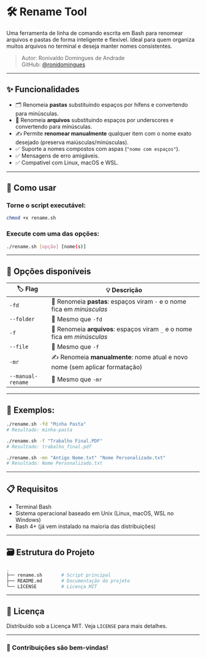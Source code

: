 # 🛠️ Rename Tool

Uma ferramenta de linha de comando escrita em Bash para renomear arquivos e pastas de forma inteligente e flexível. Ideal para quem organiza muitos arquivos no terminal e deseja manter nomes consistentes.

> Autor: Ronivaldo Domingues de Andrade  
> GitHub: [@ronidomingues](https://github.com/ronidomingues)

---

## ✨ Funcionalidades

- 🗂️ Renomeia **pastas** substituindo espaços por hífens e convertendo para minúsculas.
- 📄 Renomeia **arquivos** substituindo espaços por underscores e convertendo para minúsculas.
- ✍️ Permite **renomear manualmente** qualquer item com o nome exato desejado (preserva maiúsculas/minúsculas).
- ✅ Suporte a nomes compostos com aspas (`"nome com espaços"`).
- ✅ Mensagens de erro amigáveis.
- ✅ Compatível com Linux, macOS e WSL.

---

## 🚀 Como usar

### Torne o script executável:

```bash
chmod +x rename.sh
```

### Execute com uma das opções:

```bash
./rename.sh [opção] [nome(s)]
```

---

## 🧾 Opções disponíveis

| 🏷️ Flag         | 💡 Descrição                                                                 |
|----------------|------------------------------------------------------------------------------|
| `-fd`          | 📁 Renomeia **pastas**: espaços viram `-` e o nome fica em *minúsculas*       |
| `--folder`     | 🔁 Mesmo que `-fd`                                                            |
| `-f`           | 📄 Renomeia **arquivos**: espaços viram `_` e o nome fica em *minúsculas*     |
| `--file`       | 🔁 Mesmo que `-f`                                                             |
| `-mr`          | ✍️ Renomeia **manualmente**: nome atual e novo nome (sem aplicar formatação)  |
| `--manual-rename`| 🔁 Mesmo que `-mr`                                                            |


---

## 📌 Exemplos:

```bash
./rename.sh -fd "Minha Pasta"
# Resultado: minha-pasta

./rename.sh -f "Trabalho Final.PDF"
# Resultado: trabalho_final.pdf

./rename.sh -mn "Antigo Nome.txt" "Nome Personalizado.txt"
# Resultado: Nome Personalizado.txt
```

---

## 📋 Requisitos

- Terminal Bash
- Sistema operacional baseado em Unix (Linux, macOS, WSL no Windows)
- Bash 4+ (já vem instalado na maioria das distribuições)

---

## 🗃️ Estrutura do Projeto

```bash
.
├── rename.sh       # Script principal
├── README.md       # Documentação do projeto
└── LICENSE         # Licença MIT
```

---

## 📄 Licença

Distribuído sob a Licença MIT. Veja `LICENSE` para mais detalhes.

---

### 💬 Contribuições são bem-vindas!
